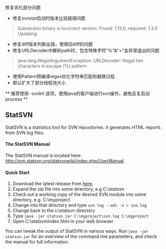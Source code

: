 修复优化部分问题
* 修复svnstat启动时版本比较报错问题

>Subversion binary is incorrect version. Found: 1.13.0, required: 1.3.0 Updating

* 修复diff版本判断出错，使用旧diff的问题
* 修复URLDecoder中解析path时，包含特殊字符"%"&"+"会异常退出的问题


>java.lang.IllegalArgumentException: URLDecoder: Illegal hex characters in escape (%) pattern

* 使用Pattern预编译regex优化字符串匹配和替换过程
* 默认扩大了部分线程池大小

** 推荐使用 -svnkit 选项，使用java的客户端进行svn操作，避免反复启动process **




StatSVN
------------
StatSVN is a statistics tool for SVN repositories. It generates HTML reports from SVN log files.

#### The StatSVN Manual
The StatSVN manual is located here: http://svn.statsvn.org/statsvnwiki/index.php/UserManual

#### Quick Start
1. Download the latest release from [here](https://github.com/Revenge282/StatSVN/releases/latest "here").
2. Expand the zip file into some directory, e.g C:\statsvn
3. Check out a working copy of the desired SVN module into some directory, e.g. C:\myproject.
4. Change into that directory and type `svn log --xml -v > svn.log`
5. Change back to the c:\statsvn directory
6. Type `java -jar statsvn.jar C:\myproject\svn.log C:\myproject`
7. Open C:\statsvn\index.html in your web browser

You can tweak the output of StatSVN in various ways. Run `java -jar statsvn.jar` for an overview of the command line parameters, and check the manual for full information.